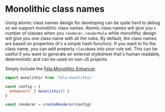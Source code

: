 # Monolithic class names

Using atomic class names design for developing can be quite hard to debug so we support monolithic class names.
Atomic class names will give you `n` number of classes when you `renderer.renderRule` while monolithic design will give you one class name with all the rules. By default, the class names are based on properties (it's a simple hash function). If you want to fix the class name, you can add property `className` into your rule set. This can be useful if you want to generate an external stylesheet that's human readable, deterministic and can be used on non-JS projects.

Simply include the [Fela Monolithic Enhancer](https://github.com/rofrischmann/fela/tree/master/packages/fela-monolithic).

```javascript
import monolithic from 'fela-monolithic'

const config = {
  enhancers: [ monolithic() ]
}

const renderer = createRenderer(config)
```
